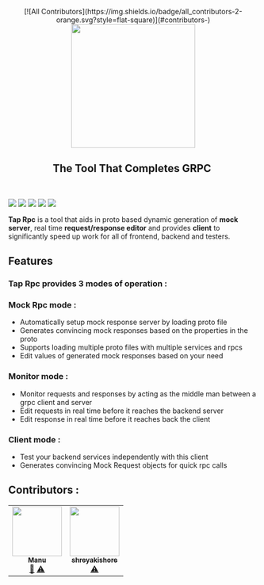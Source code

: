 <p align="center">
<!-- ALL-CONTRIBUTORS-BADGE:START - Do not remove or modify this section -->
[![All Contributors](https://img.shields.io/badge/all_contributors-2-orange.svg?style=flat-square)](#contributors-)
<!-- ALL-CONTRIBUTORS-BADGE:END -->
  <img src="resources/icon.png" width="250px">
</p>
<h2 align="center">The Tool That Completes GRPC  </h2>
<br/>

[![](https://img.shields.io/badge/package-npm-blue)](https://github.com/nateshmbhat/tap-rpc)
[![](https://img.shields.io/github/license/nateshmbhat/tap-rpc)](https://github.com/nateshmbhat/tap-rpc)
[![](https://img.shields.io/github/languages/code-size/nateshmbhat/tap-rpc)](https://github.com/nateshmbhat/tap-rpc)
[![](https://img.shields.io/badge/platform-mac,linux,windows-darkgreen)](https://github.com/nateshmbhat/tap-rpc)
[![](https://img.shields.io/twitter/url?style=social&url=https%3A%2F%2Fgithub.com%2Fnateshmbhat%2Ftap-rpc)](https://twitter.com/intent/tweet?text=Wow:&url=https%3A%2F%2Fgithub.com%2Fnateshmbhat%2Ftap-rpc)

**Tap Rpc** is a tool that aids in proto based dynamic generation of **mock server**, real time **request/response editor** and provides **client** to significantly speed up work for all of frontend, backend and testers.

## Features

### **Tap Rpc** provides 3 modes of operation :

### **Mock Rpc** mode :

- Automatically setup mock response server by loading proto file
- Generates convincing mock responses based on the properties in the proto
- Supports loading multiple proto files with multiple services and rpcs
- Edit values of generated mock responses based on your need

### **Monitor** mode :

- Monitor requests and responses by acting as the middle man between a grpc client and server
- Edit requests in real time before it reaches the backend server
- Edit response in real time before it reaches back the client

### **Client** mode :
- Test your backend services independently with this client
- Generates convincing Mock Request objects for quick rpc calls



## Contributors :
<!-- ALL-CONTRIBUTORS-LIST:START - Do not remove or modify this section -->
<!-- prettier-ignore-start -->
<!-- markdownlint-disable -->
<table>
  <tr>
    <td align="center"><a href="https://manukj.github.io/"><img src="https://avatars.githubusercontent.com/u/22499119?v=4?s=100" width="100px;" alt=""/><br /><sub><b>Manu </b></sub></a><br /><a href="#design-manukj" title="Design">🎨</a> <a href="https://github.com/nateshmbhat/tap-rpc/commits?author=manukj" title="Tests">⚠️</a></td>
    <td align="center"><a href="https://github.com/shreyakishore"><img src="https://avatars.githubusercontent.com/u/29401486?v=4?s=100" width="100px;" alt=""/><br /><sub><b>shreyakishore</b></sub></a><br /><a href="https://github.com/nateshmbhat/tap-rpc/commits?author=shreyakishore" title="Tests">⚠️</a></td>
  </tr>
</table>

<!-- markdownlint-restore -->
<!-- prettier-ignore-end -->

<!-- ALL-CONTRIBUTORS-LIST:END -->